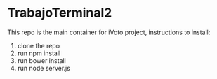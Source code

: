 # TrabajoTerminal2

This repo is the main container for iVoto project, instructions to install: 

 1) clone the repo
 2) run npm install
 3) run bower install
 4) run node server.js